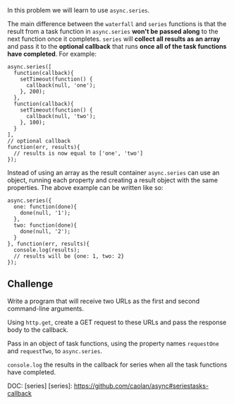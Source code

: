 In this problem we will learn to use `async.series`.

The main difference between the `waterfall` and `series` functions is that the
result from a task function in `async.series` **won't be passed along** to the next
function once it completes. `series` will **collect all results as an array**
and pass it to the **optional callback** that runs **once all of the task functions
have completed**. For example:

```
async.series([
  function(callback){
    setTimeout(function() {
      callback(null, 'one');
    }, 200);
  },
  function(callback){
    setTimeout(function() {
      callback(null, 'two');
    }, 100);
  }
],
// optional callback
function(err, results){
  // results is now equal to ['one', 'two']
});
```

Instead of using an array as the result container `async.series` can use an
object, running each property and creating a result object with the same
properties. The above example can be written like so:

```
async.series({
  one: function(done){
    done(null, '1');
  },
  two: function(done){
    done(null, '2');
  }
}, function(err, results){
  console.log(results);
  // results will be {one: 1, two: 2}
});
```

## Challenge

Write a program that will receive two URLs as the first and second command-line arguments.

Using `http.get`, create a GET request to these URLs and pass the response body
to the callback.

Pass in an object of task functions, using the property names `requestOne` and
`requestTwo`, to `async.series`.

`console.log` the results in the callback for series when all the task functions
have completed.

DOC: [series]
[series]: https://github.com/caolan/async#seriestasks-callback